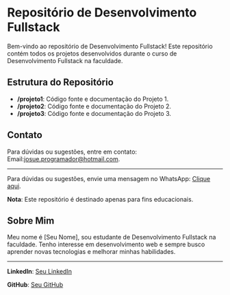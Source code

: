 # Repositório de Desenvolvimento Fullstack

Bem-vindo ao repositório de Desenvolvimento Fullstack! Este repositório contém todos os projetos desenvolvidos durante o curso de Desenvolvimento Fullstack na faculdade.

## Estrutura do Repositório

- **/projeto1**: Código fonte e documentação do Projeto 1.
- **/projeto2**: Código fonte e documentação do Projeto 2.
- **/projeto3**: Código fonte e documentação do Projeto 3.


## Contato

Para dúvidas ou sugestões, entre em contato: 
Email:[josue.programador@hotmail.com](mailto:josue.programador@hotmail.com).

---
Para dúvidas ou sugestões, envie uma mensagem no WhatsApp: [Clique aqui](https://wa.me/5587999196460).

**Nota**: Este repositório é destinado apenas para fins educacionais.

## Sobre Mim

Meu nome é [Seu Nome], sou estudante de Desenvolvimento Fullstack na faculdade. Tenho interesse em desenvolvimento web e sempre busco aprender novas tecnologias e melhorar minhas habilidades.

---

**LinkedIn**: [Seu LinkedIn](https://www.linkedin.com/in/seu-perfil)

**GitHub**: [Seu GitHub](https://github.com/seu-usuario)
